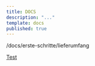 ```yaml
---
title: DOCS
description: "..."
template: docs
published: true
---
```


<script>
	// import { browser } from '$app/env';
	// if(browser)
	// 	window.location.href = "./erste-schritte/lieferumfang/";
</script>

/docs/erste-schritte/lieferumfang

<a href="/docs/erste-schritte">Test</a>